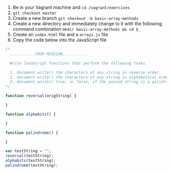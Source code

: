 1. Be in your Vagrant machine and `cd /vagrant/exercises`
1. `git checkout master`
1. Create a new branch `git checkout -b basic-array-methods`
1. Create a new directory and immediately change to it with the following command combination `mkdir basic-array-methods && cd $_`
1. Create an `index.html` file and a `arrays.js` file
1. Copy the code below into the JavaScript file

```js
/*
  ...........YOUR MISSION...........

  Write JavaScript functions that perform the following tasks.

  1. document.write() the characters of any string in reverse order.
  2. document.write() the characters of any string in alphabetical order.
  3. document.write() true, or false, if the passed string is a palidrome.
*/

function reversal(origString) {

}

function alphabits() {

}

function palindrome() {

}

var testString = "";
reversal(testString);
alphabits(testString);
palindrome(testString);
```